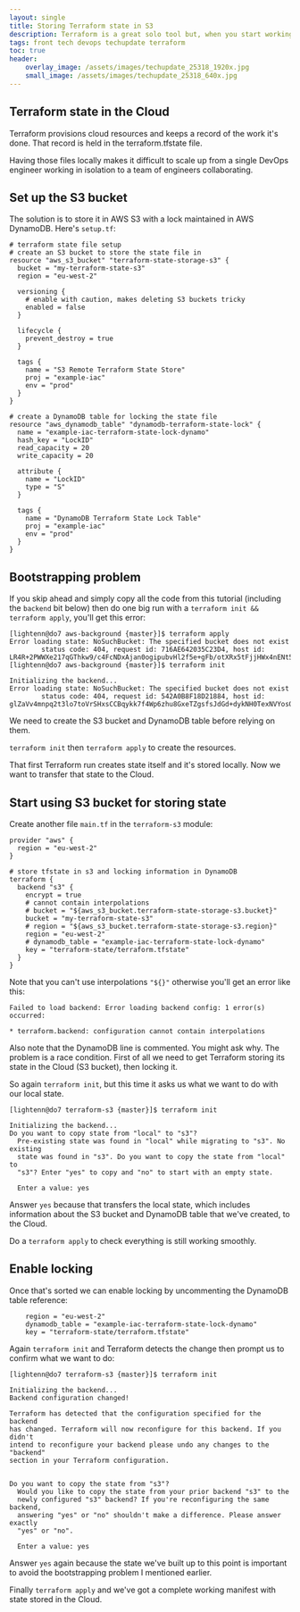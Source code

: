 ```yaml
---
layout: single
title: Storing Terraform state in S3
description: Terraform is a great solo tool but, when you start working together as a team, keep the tfstate files in the Cloud (S3) 
tags: front tech devops techupdate terraform
toc: true
header:
    overlay_image: /assets/images/techupdate_25318_1920x.jpg
    small_image: /assets/images/techupdate_25318_640x.jpg
---
```


## Terraform state in the Cloud
Terraform provisions cloud resources and keeps a record of the work it's done.  That record is held in the terraform.tfstate file.

Having those files locally makes it difficult to scale up from a single DevOps engineer working in isolation to a team of engineers collaborating.

## Set up the S3 bucket
The solution is to store it in AWS S3 with a lock maintained in AWS DynamoDB.  Here's `setup.tf`:

```
# terraform state file setup
# create an S3 bucket to store the state file in
resource "aws_s3_bucket" "terraform-state-storage-s3" {
  bucket = "my-terraform-state-s3"
  region = "eu-west-2"

  versioning {
    # enable with caution, makes deleting S3 buckets tricky
    enabled = false
  }

  lifecycle {
    prevent_destroy = true
  }

  tags {
    name = "S3 Remote Terraform State Store"
    proj = "example-iac"
    env = "prod"
  }
}

# create a DynamoDB table for locking the state file
resource "aws_dynamodb_table" "dynamodb-terraform-state-lock" {
  name = "example-iac-terraform-state-lock-dynamo"
  hash_key = "LockID"
  read_capacity = 20
  write_capacity = 20

  attribute {
    name = "LockID"
    type = "S"
  }

  tags {
    name = "DynamoDB Terraform State Lock Table"
    proj = "example-iac"
    env = "prod"
  }
}
```

## Bootstrapping problem
If you skip ahead and simply copy all the code from this tutorial (including the `backend` bit below) then do one big run with a `terraform init && terraform apply`, you'll get this error:
```
[lightenn@do7 aws-background {master}]$ terraform apply
Error loading state: NoSuchBucket: The specified bucket does not exist
        status code: 404, request id: 716AE642035C23D4, host id: LR4R+2PWWXe217qGThkw9/c4FcNDxAjan0ogipubvHl2f5e+gFb/otXRx5tFjjHWx4nENt5iAGw=
[lightenn@do7 aws-background {master}]$ terraform init

Initializing the backend...
Error loading state: NoSuchBucket: The specified bucket does not exist
        status code: 404, request id: 542A0B8F18D21884, host id: glZaVv4mnpq2t3lo7toVrSHxsCCBqykk7f4Wp6zhu8GxeTZgsfsJdGd+dykNH0TexNVYosOgO78=
```

We need to create the S3 bucket and DynamoDB table before relying on them.

`terraform init` then `terraform apply` to create the resources.

That first Terraform run creates state itself and it's stored locally.  Now we want to transfer that state to the Cloud.

## Start using S3 bucket for storing state
Create another file `main.tf` in the `terraform-s3` module:
```
provider "aws" {
  region = "eu-west-2"
}

# store tfstate in s3 and locking information in DynamoDB
terraform {
  backend "s3" {
    encrypt = true
    # cannot contain interpolations
    # bucket = "${aws_s3_bucket.terraform-state-storage-s3.bucket}"
    bucket = "my-terraform-state-s3"
    # region = "${aws_s3_bucket.terraform-state-storage-s3.region}"
    region = "eu-west-2"
    # dynamodb_table = "example-iac-terraform-state-lock-dynamo"
    key = "terraform-state/terraform.tfstate"
  }
}
```

Note that you can't use interpolations `"${}"` otherwise you'll get an error like this:

```
Failed to load backend: Error loading backend config: 1 error(s) occurred:

* terraform.backend: configuration cannot contain interpolations
```

Also note that the DynamoDB line is commented.  You might ask why.  The problem is a race condition.
First of all we need to get Terraform storing its state in the Cloud (S3 bucket), then locking it.

So again `terraform init`, but this time it asks us what we want to do with our local state.

```
[lightenn@do7 terraform-s3 {master}]$ terraform init

Initializing the backend...
Do you want to copy state from "local" to "s3"?
  Pre-existing state was found in "local" while migrating to "s3". No existing
  state was found in "s3". Do you want to copy the state from "local" to
  "s3"? Enter "yes" to copy and "no" to start with an empty state.

  Enter a value: yes
```

Answer `yes` because that transfers the local state, which includes information about the S3 bucket and DynamoDB table that we've created, to the Cloud.

Do a `terraform apply` to check everything is still working smoothly.

## Enable locking
Once that's sorted we can enable locking by uncommenting the DynamoDB table reference:

```
    region = "eu-west-2"
    dynamodb_table = "example-iac-terraform-state-lock-dynamo"
    key = "terraform-state/terraform.tfstate"
```

Again `terraform init` and Terraform detects the change then prompt us to confirm what we want to do:

```
[lightenn@do7 terraform-s3 {master}]$ terraform init

Initializing the backend...
Backend configuration changed!

Terraform has detected that the configuration specified for the backend
has changed. Terraform will now reconfigure for this backend. If you didn't
intend to reconfigure your backend please undo any changes to the "backend"
section in your Terraform configuration.


Do you want to copy the state from "s3"?
  Would you like to copy the state from your prior backend "s3" to the
  newly configured "s3" backend? If you're reconfiguring the same backend,
  answering "yes" or "no" shouldn't make a difference. Please answer exactly
  "yes" or "no".

  Enter a value: yes
```

Answer `yes` again because the state we've built up to this point is important to avoid the bootstrapping problem I mentioned earlier.

Finally `terraform apply` and we've got a complete working manifest with state stored in the Cloud.